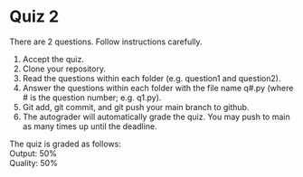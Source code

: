 # Quiz 2

There are 2 questions. Follow instructions carefully.

1. Accept the quiz.
2. Clone your repository.
3. Read the questions within each folder (e.g. question1 and question2).
4. Answer the questions within each folder with the file name q#.py (where # is the question number; e.g. q1.py).
5. Git add, git commit, and git push your main branch to github.
6. The autograder will automatically grade the quiz. You may push to main as many times up until the deadline.

The quiz is graded as follows:  
Output: 50%  
Quality: 50%  
